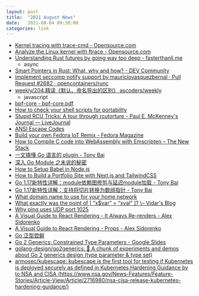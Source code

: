 ```yaml
---
layout: post
title:  "2021 August News"
date:   2021-08-04 09:30:00
categories: link
---
```

- [Kernel tracing with trace-cmd - Opensource.com](https://opensource.com/article/21/7/linux-kernel-trace-cmd)
- [Analyze the Linux kernel with ftrace - Opensource.com](https://opensource.com/article/21/7/linux-kernel-ftrace)
- [Understanding Rust futures by going way too deep - fasterthanli.me](https://fasterthanli.me/articles/understanding-rust-futures-by-going-way-too-deep)
  - async
- [Smart Pointers in Rust: What, why and how? - DEV Community](https://dev.to/rogertorres/smart-pointers-in-rust-what-why-and-how-oma)
- [Implement seccomp notify support by mauriciovasquezbernal · Pull Request #2682 · opencontainers/runc](https://github.com/opencontainers/runc/pull/2682#pullrequestreview-713820669)
- [weekly/204.精读《默认、命名导出的区别》 ascoders/weekly](https://github.com/ascoders/weekly/blob/master/%E5%89%8D%E6%B2%BF%E6%8A%80%E6%9C%AF/204.%E7%B2%BE%E8%AF%BB%E3%80%8A%E9%BB%98%E8%AE%A4%E3%80%81%E5%91%BD%E5%90%8D%E5%AF%BC%E5%87%BA%E7%9A%84%E5%8C%BA%E5%88%AB%E3%80%8B.md)
  - javascript
- [bpf-core - bpf-core.pdf](chrome-extension://gfbliohnnapiefjpjlpjnehglfpaknnc/pages/pdf_viewer.html?r=http://vger.kernel.org/bpfconf2019_talks/bpf-core.pdf)
- [How to check your shell scripts for portability](https://people.redhat.com/~thuth/blog/general/2021/04/27/portable-shell.html)
- [Stupid RCU Tricks: A tour through rcutorture - Paul E. McKenney's Journal — LiveJournal](https://paulmck.livejournal.com/61432.html)
- [ANSI Escape Codes](https://gist.github.com/fnky/458719343aabd01cfb17a3a4f7296797)
- [Build your own Fedora IoT Remix - Fedora Magazine](https://fedoramagazine.org/build-your-own-fedora-iot-remix/)
- [How to Compile C code into WebAssembly with Emscripten – The New Stack](https://thenewstack.io/how-to-compile-c-code-into-webassembly-with-emscripten/)
- [一文搞懂 Go 语言的 plugin - Tony Bai](https://tonybai.com/2021/07/19/understand-go-plugin/)
- [深入 Go Module 之未说的秘密](https://colobu.com/2021/07/04/dive-into-go-module-3/)
- [How to Setup Babel in Node.js](https://www.freecodecamp.org/news/setup-babel-in-nodejs/)
- [How to Build a Portfolio Site with Next.js and TailwindCSS](https://www.freecodecamp.org/news/how-to-build-a-portfolio-site-with-nextjs-tailwindcss/)
- [Go 1.17新特性详解：module依赖图修剪与延迟module加载 - Tony Bai](https://tonybai.com/2021/08/19/go-module-changes-in-go-1-17/)
- [Go 1.17新特性详解：支持将切片转换为数组指针 - Tony Bai](https://tonybai.com/2021/08/18/go-language-specs-changes-in-go-1-17/)
- [What domain name to use for your home network](https://www.ctrl.blog/entry/homenet-domain-name.html)
- [What exactly was the point of \[ “x$var” = “xval” \]? \– Vidar's Blog](https://www.vidarholen.net/contents/blog/?p=1035)
- [Why ping uses UDP port 1025](http://terenceli.github.io/%E6%8A%80%E6%9C%AF/2021/02/19/ping-1025)
- [A Visual Guide to React Rendering - It Always Re-renders - Alex Sidorenko](https://alexsidorenko.com/blog/react-render-always-rerenders/)
- [A Visual Guide to React Rendering - Props - Alex Sidorenko](https://alexsidorenko.com/blog/react-render-props/)
- [Go 泛型尝鲜](https://colobu.com/2021/03/22/try-go-generic/)
- [Go 2 Generics: Constrained Type Parameters - Google Slides](https://docs.google.com/presentation/d/1OurEtIXVozrYsFKMQQJA-utpDnpGDuKF268ly7RaiCA/edit#slide=id.g71676be9d9_2_30)
- [golang-design/go2generics: 🧪 A chunk of experiments and demos about Go 2 generics design (type parameter & type set)](https://github.com/golang-design/go2generics)
- [armosec/kubescape: kubescape is the first tool for testing if Kubernetes is deployed securely as defined in Kubernetes Hardening Guidance by to NSA and CISA (https://www.nsa.gov/News-Features/Feature-Stories/Article-View/Article/2716980/nsa-cisa-release-kubernetes-hardening-guidance/)](https://github.com/armosec/kubescape)
